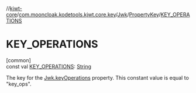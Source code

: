 //[kjwt-core](../../../../index.md)/[com.mooncloak.kodetools.kjwt.core.key](../../index.md)/[Jwk](../index.md)/[PropertyKey](index.md)/[KEY_OPERATIONS](-k-e-y_-o-p-e-r-a-t-i-o-n-s.md)

# KEY_OPERATIONS

[common]\
const val [KEY_OPERATIONS](-k-e-y_-o-p-e-r-a-t-i-o-n-s.md): [String](https://kotlinlang.org/api/latest/jvm/stdlib/kotlin/-string/index.html)

The key for the [Jwk.keyOperations](../key-operations.md) property. This constant value is equal to &quot;key_ops&quot;.
